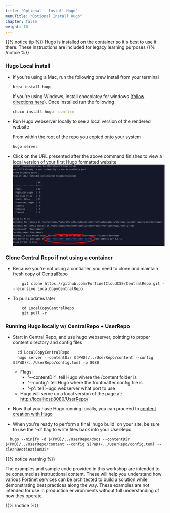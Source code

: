 ```yaml
---
title: "Optional - Install Hugo"
menuTitle: "Optional Install Hugo"
chapter: false
weight: 10
---
```


{{% notice tip %}} Hugo is installed on the container so it's best to use it there.  These instructions are included for legacy learning purposes {{% /notice %}}

### Hugo Local install 

- If you're using a Mac, run the following brew install from your terminal

    ```sh
    brew install hugo 
    ```
    
    If you're using Windows, install chocolatey for windows ([follow directions here](https://chocolatey.org/install)).  Once installed run the following
    
    ```sh
    choco install hugo -confirm
    ```

- Run Hugo webserver locally to see a local version of the rendered website

    From within the root of the repo you copied onto your system
    
    ```sh
    hugo server
    ```

- Click on the URL presented after the above command finishes to view a local version of your first Hugo formatted website
    ![hugoServer](hugoServer.jpg)

### Clone Central Repo if not using a container
- Because you're not using a contianer, you need to clone and maintain fresh copy of [CentralRepo](https://github.com/FortinetCloudCSE/CentralRepo)
    ```shell
        git clone https://github.com/FortinetCloudCSE/CentralRepo.git --recursive LocalCopyCentralRepo          
    ```
- To pull updates later
    ```shell
        cd LocalCopyCentralRepo
        git pull -r    
    ```

### Running Hugo locally w/ CentralRepo + UserRepo
- Start in Central Repo, and use hugo webserver, pointing to proper content directory and config files
    ```shell
      cd LocalCopyCentralRepo 
      hugo server --contentDir $(PWD)/../UserRepo/content --config $(PWD)/../UserRepo/config.toml -p 8080
    ```
  - Flags:
    - '--contentDir': tell Hugo where the /content folder is
    - '--config': tell Hugo where the frontmatter config file is
    - '-p': tell Hugo webserver what port to use
  - Hugo will serve up a local version of the page at: [http://localhost:8080/UserRepo/](http://localhost:8080/UserRepo/)

- Now that you have Hugo running locally, you can proceed to [content creation with Hugo](../02hugo.html)

- When you're ready to perform a final 'hugo build' on your site, be sure to use the '-d' flag to write files back into your UserRepo
```shell
  hugo --minify -d $(PWD)/../UserRepo/docs --contentDir $(PWD)/../UserRepo/content --config $(PWD)/../UserRepo/config.toml --cleanDestinationDir
```

{{% notice warning %}}
<p style='text-align: left;'>
The examples and sample code provided in this workshop are intended to be consumed as instructional content. These will help you understand how various Fortinet services can be architected to build a solution while demonstrating best practices along the way. These examples are not intended for use in production environments without full understanding of how they operate.
</p>
{{% /notice %}}